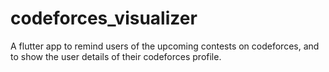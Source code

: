 # codeforces_visualizer

A flutter app to remind users of the upcoming contests on codeforces, and to show the user details of their codeforces profile.
